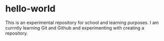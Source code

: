# hello-world
This is an experimental repository for school and learning purposes.
I am currntly learning Git and Github and experimenting with creating a repository.
